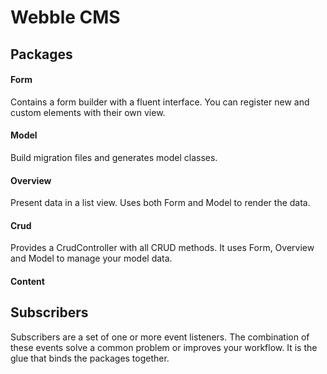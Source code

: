 Webble CMS
==========


## Packages

#### Form
Contains a form builder with a fluent interface. 
You can register new and custom elements with their own view.

#### Model
Build migration files and generates model classes.

#### Overview
Present data in a list view. 
Uses both Form and Model to render the data.

#### Crud
Provides a CrudController with all CRUD methods.
It uses Form, Overview and Model to manage your model data.

#### Content



## Subscribers
Subscribers are a set of one or more event listeners.
The combination of these events solve a common problem or improves your workflow.
It is the glue that binds the packages together.
